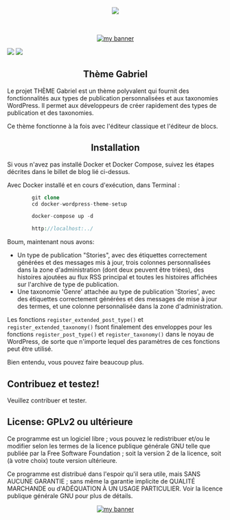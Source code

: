 <!-- -------awesome badge-------------------------------------- -->

<div align="center">
  <br /><br />
  <a href="https://gabsvn.ch"><img src="https://awesome.re/badge-flat.svg" /></a>
  <br /><br /><br />
</div>
<!------------------------------------------------------- -->


<!-- BANNIERE Wordpress CPT Project -->
<!------------------------------------------------------- -->

<p align="center">
  <a href="https://www.gabsvn.ch/" target="_blank" rel="noreferrer"><img src="https://user-images.githubusercontent.com/99598124/178707439-7b9dfaa0-adbe-4eb8-a869-d3b108c14ce1.gif" alt="my banner"></a>
</p>

<!-- --------------------------------------------------- -->

<!-- -------Badges Wordpress et PHP license 7 - 8 -------------------------------------- -->

![](https://img.shields.io/badge/Cms-Wordpress-informational?style=flat&logo=Wordpress&color=336791)
![](https://img.shields.io/badge/Code-Php-informational?style=flat&logo=Php&color=336791)
<!------------------------------------------------------- -->


<h2 align="center">
Thème Gabriel
</h2> 

Le projet THÈME Gabriel est un thème polyvalent qui fournit des fonctionnalités aux types de publication personnalisées et aux taxonomies WordPress. Il permet aux développeurs de créer rapidement des types de publication et des taxonomies.

Ce thème fonctionne à la fois avec l'éditeur classique et l'éditeur de blocs.

<h2 align="center">
Installation
</h2> 

Si vous n'avez pas installé Docker et Docker Compose, suivez les étapes décrites dans le billet de blog lié ci-dessus.

Avec Docker installé et en cours d'exécution, dans Terminal :

```php
		git clone 
		cd docker-wordpress-theme-setup		
```

```php
		docker-compose up -d
```

```php
		http://localhost:../
```


Boum, maintenant nous avons:

* Un type de publication "Stories", avec des étiquettes correctement générées et des messages mis à jour, trois colonnes personnalisées dans la zone d'administration (dont deux peuvent être triées), des histoires ajoutées au flux RSS principal et toutes les histoires affichées sur l'archive de type de publication.
* Une taxonomie 'Genre' attachée au type de publication 'Stories', avec des étiquettes correctement générées et des messages de mise à jour des termes, et une colonne personnalisée dans la zone d'administration.

Les fonctions `register_extended_post_type()` et `register_extended_taxonomy()` fsont finalement des enveloppes pour les fonctions `register_post_type()` et `register_taxonomy()` dans le noyau de WordPress, de sorte que n'importe lequel des paramètres de ces fonctions peut être utilisé.

Bien entendu, vous pouvez faire beaucoup plus.

## Contribuez et testez! ##

Veuillez contribuer et tester.

## License: GPLv2 ou ultérieure ##

Ce programme est un logiciel libre ; vous pouvez le redistribuer et/ou le modifier selon les termes de la licence publique générale GNU telle que publiée par la Free Software Foundation ; soit la version 2 de la licence, soit (à votre choix) toute version ultérieure.

Ce programme est distribué dans l'espoir qu'il sera utile, mais SANS AUCUNE GARANTIE ; sans même la garantie implicite de QUALITÉ MARCHANDE ou d'ADÉQUATION À UN USAGE PARTICULIER. Voir la licence publique générale GNU pour plus de détails.



<p align="center">
  <a href="https://www.gabsvn.ch/" target="_blank" rel="noreferrer"><img src="https://user-images.githubusercontent.com/99598124/177351635-51da0f6b-bd80-461d-bb3c-513397d6137d.gif" alt="my banner"></a>
</p>



